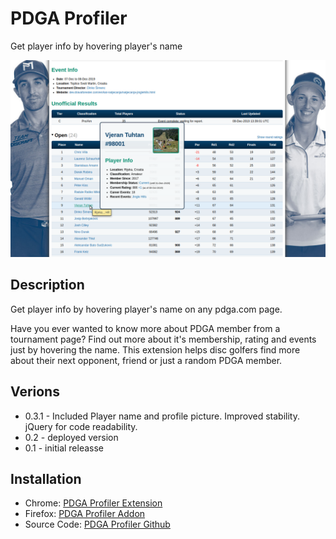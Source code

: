 # PDGA Profiler
Get player info by hovering player's name

![PDGA Profiler on tournament page](screenshots/PDGAprofiler_tournament.png?raw=true "PDGA Profiler - Tournament Page")

## Description
Get player info by hovering player's name on any pdga.com page.

Have you ever wanted to know more about PDGA member from a tournament page? Find out more about it's membership, rating and events just by hovering the name.
This extension helps disc golfers find more about their next opponent, friend or just a random PDGA member.

## Verions
* 0.3.1 - Included Player name and profile picture. Improved stability. jQuery for code readability.
* 0.2 - deployed version
* 0.1 - initial releasse

## Installation
* Chrome: [PDGA Profiler Extension](https://chrome.google.com/webstore/detail/pdga-profiler/icgfcpkalamdllnmkjlhockaanelkkck) 
* Firefox: [PDGA Profiler Addon](https://addons.mozilla.org/en-US/firefox/addon/pdga-profiler/)
* Source Code: [PDGA Profiler Github](https://github.com/vtuhtan/PDGAprofiler)

